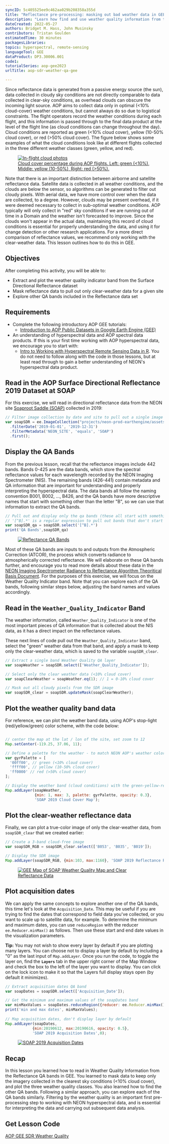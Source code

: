 ```yaml
---
syncID: 5c405525ee9c462aa029b208358a355d
title: "Reflectance pre-processing: masking out bad weather data in GEE"
description: "Learn how find and use weather quality information from the Reflectance QA band in GEE"
dateCreated: 2022-05-27
authors: Bridget M. Hass, John Musinsky
contributors: Tristan Goulden
estimatedTime: 30 minutes
packagesLibraries: 
topics: hyperspectral, remote-sensing
languageTool: GEE
dataProduct: DP3.30006.001
code1: 
tutorialSeries: aop-gee2023
urlTitle: aop-sdr-weather-qa-gee

---
```


Since reflectance data is generated from a passive energy source (the sun), data collected in cloudy sky conditions are not directly comparable to data collected in clear-sky conditions, as overhead clouds can obscure the incoming light source. AOP aims to collect data only in optimal (<10% cloud-cover) weather conditions, but cannot always do so due to logistical constraints. The flight operators record the weather conditions during each flight, and this information is passed through to the final data product at the level of the flight line (as cloud conditions can change throughout the day). Cloud conditions are reported as green (<10% cloud cover), yellow (10-50% cloud cover), or red (>50% cloud cover). The figure below shows some examples of what the cloud conditions look like at different flights collected in the three different weather classes (green, yellow, and red).

<figure>
	<a href="https://raw.githubusercontent.com/NEONScience/NEON-Data-Skills/main/graphics/aop-gee2023/1b_sdr_weather/flight_cloud_photos.png">
	<img src="https://raw.githubusercontent.com/NEONScience/NEON-Data-Skills/main/graphics/aop-gee2023/1b_sdr_weather/flight_cloud_photos.png" alt="In-flight cloud photos" style="max-width: 100%; height: auto;">
	<figcaption>Cloud cover percentage during AOP flights. Left: green (<10%), Middle: yellow (10-50%), Right: red (>50%).</figcaption>
	</a>
</figure>  

Note that there is an important distinction between airborne and satellite reflectance data. Satellite data is collected in all weather conditions, and the clouds are below the sensor, so algorithms can be generated to filter out cloudy pixels. With aerial data, we have more control over when the data are collected, to a degree. However, clouds may be present overhead, if it were deemed necessary to collect in sub-optimal weather conditions. AOP typically will only collect in "red" sky conditions if we are running out of time in a Domain and the weather isn't forecasted to improve. Since the clouds won't appear in the actual data, maintaining this record of cloud conditions is essential for properly understanding the data, and using it for change detection or other research applications. For a more direct comparison of reflectance values, we recommend only working with the clear-weather data. This lesson outlines how to do this in GEE.

<div id="ds-objectives" markdown="1">

## Objectives
After completing this activity, you will be able to:
- Extract and plot the weather quality indicator band from the Surface Directional Reflectance dataset
- Mask reflectance data to pull out only clear-weather data for a given site
- Explore other QA bands included in the Reflectance data set

## Requirements

- Complete the following introductory AOP GEE tutorials:
    - <a href="https://www.neonscience.org/resources/learning-hub/tutorials/intro-aop-gee-image-collections" target="_blank">Introduction to AOP Public Datasets in Google Earth Engine (GEE)</a>
- An understanding of hyperspectral data and AOP spectral data products. If this is your first time working with AOP hyperspectral data, we encourage you to start with:
    - <a href="https://www.neonscience.org/resources/learning-hub/tutorials/hsi-hdf5-r" target="_blank">Intro to Working with Hyperspectral Remote Sensing Data in R</a>. You do not need to follow along with the code in those lessons, but at least read through to gain a better understanding of NEON's hyperspectral data product.

</div>

## Read in the AOP Surface Directional Reflectance 2019 Dataset at SOAP

For this exercise, we will read in directional reflectance data from the NEON site <a href="https://www.neonscience.org/field-sites/soap" target="_blank">Soaproot Saddle (SOAP)</a> collected in 2019: 

```javascript
// Filter image collection by date and site to pull out a single image
var soapSDR = ee.ImageCollection("projects/neon-prod-earthengine/assets/HSI_REFL/001")
  .filterDate('2019-01-01', '2019-12-31')
  .filterMetadata('NEON_SITE', 'equals', 'SOAP')
  .first();
```
## Display the QA Bands

From the previous lesson, recall that the reflectance images include 442 bands. Bands 0-425 are the data bands, which store the spectral reflectance values for each wavelength recorded by the NEON Imaging Spectrometer (NIS). The remaining bands (426-441) contain metadata and QA information that are important for understanding and properly interpreting the hyperspectral data. The data bands all follow the naming convention B001, B002, ..., B426, and the QA bands have more descriptive names that start with something other than the letter "B", so we can use that information to extract the QA bands.

```javascript
// Pull out and display only the qa bands (these all start with something other than B)
// '[^B].*' is a regular expression to pull out bands that don't start with B
var soapSDR_qa = soapSDR.select('[^B].*') 
print('QA Bands',soapSDR_qa)
```

<figure>
	<a href="https://raw.githubusercontent.com/NEONScience/NEON-Data-Skills/main/graphics/aop-gee2023/1b_sdr_weather/qa_bands.PNG">
	<img src="https://raw.githubusercontent.com/NEONScience/NEON-Data-Skills/main/graphics/aop-gee2023/1b_sdr_weather/qa_bands.PNG" alt="Reflectance QA Bands" style="max-width: 100%; height: auto;">
	</a>
</figure>

Most of these QA bands are inputs to and outputs from the Atmospheric Correction (ATCOR), the process which converts radiance to atmospherically corrected reflectance. We will elaborate on these QA bands further, and encourage you to read more details about these data in the <a href="https://data.neonscience.org/api/v0/documents/NEON.DOC.001288vB?inline=true" target="_blank">NEON Imaging Spectrometer Radiance to Reflectance Algorithm Theoritical Basis Document</a>. For the purposes of this exercise, we will focus on the Weather Quality Indicator band. Note that you can explore each of the QA bands, following similar steps below, adjusting the band names and values accordingly.

## Read in the `Weather_Quality_Indicator` Band

The weather information, called `Weather_Quality_Indicator` is one of the most important pieces of QA information that is collected about the NIS data, as it has a direct impact on the reflectance values. 

These next lines of code pull out the `Weather_Quality_Indicator` band, select the "green" weather data from that band, and apply a mask to keep only the clear-weather data, which is saved to the variable `soapSDR_clear`.

```javascript
// Extract a single band Weather Quality QA layer
var soapWeather = soapSDR.select(['Weather_Quality_Indicator']);

// Select only the clear weather data (<10% cloud cover)
var soapClearWeather = soapWeather.eq(1); // 1 = 0-10% cloud cover

// Mask out all cloudy pixels from the SDR image
var soapSDR_clear = soapSDR.updateMask(soapClearWeather);
```

## Plot the weather quality band data

For reference, we can plot the weather band data, using AOP's stop-light (red/yellow/green) color scheme, with the code below:

```javascript

// center the map at the lat / lon of the site, set zoom to 12
Map.setCenter(-119.25, 37.06, 11);

// Define a palette for the weather - to match NEON AOP's weather color conventions
var gyrPalette = [
  '00ff00', // green (<10% cloud cover)
  'ffff00', // yellow (10-50% cloud cover)
  'ff0000' // red (>50% cloud cover)
];

// Display the weather band (cloud conditions) with the green-yellow-red palette
Map.addLayer(soapWeather,
             {min: 1, max: 3, palette: gyrPalette, opacity: 0.3},
             'SOAP 2019 Cloud Cover Map');
```

## Plot the clear-weather reflectance data
Finally, we can plot a true-color image of only the clear-weather data, from `soapSDR_clear` that we created earlier:

```javascript
// Create a 3-band cloud-free image 
var soapSDR_RGB = soapSDR_clear.select(['B053', 'B035', 'B019']);

// Display the SDR image
Map.addLayer(soapSDR_RGB, {min:103, max:1160}, 'SOAP 2019 Reflectance RGB');
```

<figure>
	<a href="https://raw.githubusercontent.com/NEONScience/NEON-Data-Skills/main/graphics/aop-gee2023/1b_sdr_weather/soap_clear_sdr_weather_map.PNG">
	<img src="https://raw.githubusercontent.com/NEONScience/NEON-Data-Skills/main/graphics/aop-gee2023/1b_sdr_weather/soap_clear_sdr_weather_map.PNG" alt="GEE Map of SOAP Weather Quality Map and Clear Reflectance Data" style="max-width: 100%; height: auto;">
	</a>
</figure>

## Plot acquisition dates

We can apply the same concepts to explore another one of the QA bands, this time let's look at the `Acquisition_Date`. This may be useful if you are trying to find the dates that correspond to field data you've collected, or you want to scale up to satellite data, for example. To determine the minimum and maximum dates, you can use `reduceRegion` with the reducer `ee.Reducer.minMax()` as follows. Then use these start and end date values in the visualization parameters. 

**Tip:** You may not wish to show every layer by default if you are plotting many layers. You can choose not to display a layer by default by including a "0" as the last input of `Map.addLayer`. Once you run the code, to toggle the layer on, find the **`Layers`** tab in the upper right corner of the Map Window and check the box to the left of the layer you want to display. You can click on the lock icon to make it so that the Layers full display stays open (by default it minimizes).
	
```javascript	
// Extract acquisition dates QA band
var soapDates = soapSDR.select(['Acquisition_Date']);

// Get the minimum and maximum values of the soapDates band
var minMaxValues = soapDates.reduceRegion({reducer: ee.Reducer.minMax(),maxPixels: 1e10})
print('min and max dates', minMaxValues);
	
// Map acquisition dates, don't display layer by default
Map.addLayer(soapDates,
            {min:20190612, max:20190616, opacity: 0.5},
            'SOAP 2019 Acquisition Dates',0);
```

<figure>
	<a href="https://raw.githubusercontent.com/NEONScience/NEON-Data-Skills/main/graphics/aop-gee2023/1b_sdr_weather/soap_acquisition_dates.PNG">
	<img src="https://raw.githubusercontent.com/NEONScience/NEON-Data-Skills/main/graphics/aop-gee2023/1b_sdr_weather/soap_acquisition_dates.PNG" alt="SOAP 2019 Acquisition Dates" style="max-width: 100%; height: auto;">
	</a>
</figure>
	
## Recap

In this lesson you learned how to read in Weather Quality Information from the Reflectance QA bands in GEE. You learned to mask data to keep only the imagery collected in the clearest sky conditions (<10% cloud cover), and plot the three weather quality classes. You also learned how to find the other QA bands. Following a similar approach, you can explore each of the QA bands similarly. Filtering by the weather quality is an important first pre-processing step to working with NEON hyperspectral data, and is essential for interpreting the data and carrying out subsequent data analysis.

## Get Lesson Code

<a href="https://code.earthengine.google.com/3b9f43d1e1baefab5ceabc6a59d03b51" target="_blank">AOP GEE SDR Weather Quality</a>
